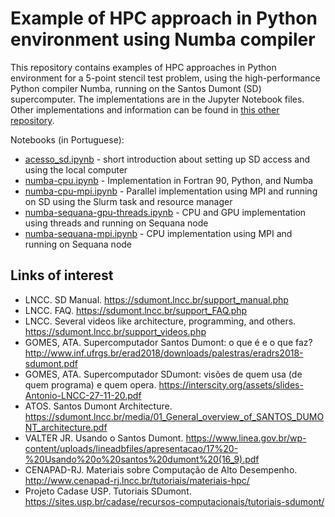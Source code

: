 # Example of HPC approach in Python environment using Numba compiler

This repository contains examples of HPC approaches in Python environment for a 5-point stencil test problem, using the high-performance Python compiler Numba, running on the Santos Dumont (SD) supercomputer. The implementations are in the Jupyter Notebook files. Other implementations and information can be found in [this other repository](https://github.com/efurlanm/bs21).

Notebooks (in Portuguese):

* [acesso_sd.ipynb](https://github.com/efurlanm/tama21/blob/main/acesso_sd.ipynb) - short introduction about setting up SD access and using the local computer
* [numba-cpu.ipynb](https://github.com/efurlanm/tama21/blob/main/numba-cpu.ipynb) - Implementation in Fortran 90, Python, and Numba
* [numba-cpu-mpi.ipynb](https://github.com/efurlanm/tama21/blob/main/numba-cpu-mpi.ipynb) - Parallel implementation using MPI and running on SD using the Slurm task and resource manager
* [numba-sequana-gpu-threads.ipynb](https://github.com/efurlanm/tama21/blob/main/numba-sequana-gpu-threads.ipynb) - CPU and GPU implementation using threads and running on Sequana node
* [numba-sequana-mpi.ipynb](https://github.com/efurlanm/tama21/blob/main/numba-sequana-mpi.ipynb) - CPU implementation using MPI and running on Sequana node




## Links of interest

* LNCC. SD Manual. https://sdumont.lncc.br/support_manual.php
* LNCC. FAQ. https://sdumont.lncc.br/support_FAQ.php
* LNCC. Several videos like architecture, programming, and others. https://sdumont.lncc.br/support_videos.php
* GOMES, ATA. Supercomputador Santos Dumont: o que é e o que faz? http://www.inf.ufrgs.br/erad2018/downloads/palestras/eradrs2018-sdumont.pdf
* GOMES, ATA. Supercomputador SDumont: visões de quem usa (de quem programa) e quem opera. https://interscity.org/assets/slides-Antonio-LNCC-27-11-20.pdf
* ATOS. Santos Dumont Architecture. https://sdumont.lncc.br/media/01_General_overview_of_SANTOS_DUMONT_architecture.pdf
* VALTER JR. Usando o Santos Dumont. https://www.linea.gov.br/wp-content/uploads/lineadbfiles/apresentacao/17%20-%20Usando%20o%20santos%20dumont%20(16_9).pdf
* CENAPAD-RJ. Materiais sobre Computação de Alto Desempenho. http://www.cenapad-rj.lncc.br/tutoriais/materiais-hpc/
* Projeto Cadase USP. Tutoriais SDumont. https://sites.usp.br/cadase/recursos-computacionais/tutoriais-sdumont/
